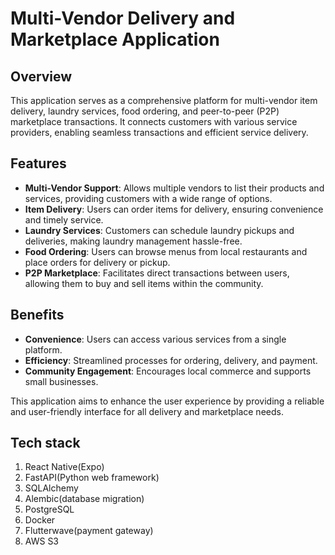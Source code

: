 # Multi-Vendor Delivery and Marketplace Application

## Overview

This application serves as a comprehensive platform for multi-vendor item delivery, laundry services, food ordering, and peer-to-peer (P2P) marketplace transactions. It connects customers with various service providers, enabling seamless transactions and efficient service delivery.

## Features

- **Multi-Vendor Support**: Allows multiple vendors to list their products and services, providing customers with a wide range of options.
- **Item Delivery**: Users can order items for delivery, ensuring convenience and timely service.
- **Laundry Services**: Customers can schedule laundry pickups and deliveries, making laundry management hassle-free.
- **Food Ordering**: Users can browse menus from local restaurants and place orders for delivery or pickup.
- **P2P Marketplace**: Facilitates direct transactions between users, allowing them to buy and sell items within the community.

## Benefits

- **Convenience**: Users can access various services from a single platform.
- **Efficiency**: Streamlined processes for ordering, delivery, and payment.
- **Community Engagement**: Encourages local commerce and supports small businesses.

This application aims to enhance the user experience by providing a reliable and user-friendly interface for all delivery and marketplace needs.

## Tech stack

1. React Native(Expo)
2. FastAPI(Python web framework)
3. SQLAlchemy
4. Alembic(database migration)
5. PostgreSQL
6. Docker
7. Flutterwave(payment gateway)
8. AWS S3
